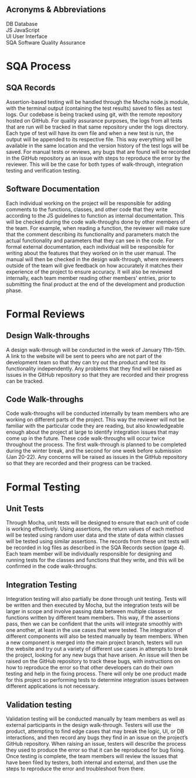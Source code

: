## Acronyms & Abbreviations
DB		Database <br>
JS		JavaScript <br>
UI		User Interface <br>
SQA		Software Quality Assurance <br>

# SQA Process

## SQA Records
Assertion-based testing will be handled through the Mocha node.js module, with the terminal output (containing the test results) saved to files as test logs. Our codebase is being tracked using git, with the remote repository hosted on GitHub. For quality assurance purposes, the logs from all tests that are run will be tracked in that same repository under the logs directory. Each type of test will have its own file and when a new test is run, the output will be appended to its respective file. This way everything will be available in the same location and the version history of the test logs will be saved.
For manual tests or reviews, any bugs that are found will be recorded in the GitHub repository as an issue with steps to reproduce the error by the reviewer. This will be the case for both types of walk-through, integration testing and verification testing.

## Software Documentation
Each individual working on the project will be responsible for adding comments to the functions, classes, and other code that they write according to the JS guidelines to function as internal documentation. This will be checked during the code walk-throughs done by other members of the team. For example, when reading a function, the reviewer will make sure that the comment describing its functionality and parameters match the actual functionality and parameters that they can see in the code.
For formal external documentation, each individual will be responsible for writing about the features that they worked on in the user manual. The manual will then be checked in the design walk-through, where reviewers outside of the team will give feedback on how accurately it matches their experience of the project to ensure accuracy. It will also be reviewed internally, each team member reading other members' entries, prior to submitting the final product at the end of the development and production phase.

# Formal Reviews

## Design Walk-throughs
A design walk-through will be conducted in the week of January 11th-15th. A link to the website will be sent to peers who are not part of the development team so that they can try out the product and test its functionality independently. Any problems that they find will be raised as issues in the GitHub repository so that they are recorded and their progress can be tracked.

## Code Walk-throughs
Code walk-throughs will be conducted internally by team members who are working on different parts of the project. This way the reviewer will not be familiar with the particular code they are reading, but also knowledgeable enough about the project at large to identify integration issues that may come up in the future. These code walk-throughs will occur twice throughout the process. The first walk-through is planned to be completed during the winter break, and the second for one week before submission (Jan 20-22). Any concerns will be raised as issues in the GitHub repository so that they are recorded and their progress can be tracked.

# Formal Testing

## Unit Tests
Through Mocha, unit tests will be designed to ensure that each unit of code is working effectively. Using assertions, the return values of each method will be tested using random user data and the state of data within classes will be tested using similar assertions. The records from these unit tests will be recorded in log files as described in the SQA Records section (page 4). Each team member will be individually responsible for designing and running tests for the classes and functions that they write, and this will be confirmed in the code walk-throughs.

## Integration Testing
Integration testing will also partially be done through unit testing. Tests will be written and then executed by Mocha, but the integration tests will be larger in scope and involve passing data between multiple classes or functions written by different team members. This way, if the assertions pass, then we can be confident that the units will integrate smoothly with one another, at least in the use cases that were tested. 
The integration of different components will also be tested manually by team members. When a new component is merged into the main project branch, testers will run the website and try out a variety of different use cases in attempts to break the project, looking for any new bugs that have arisen. An issue will then be raised on the GitHub repository to track these bugs, with instructions on how to reproduce the error so that other developers can do their own testing and help in the fixing process.
There will only be one product made for this project so performing tests to determine integration issues between different applications is not necessary.

## Validation testing
Validation testing will be conducted manually by team members as well as external participants in the design walk-through. Testers will use the product, attempting to find edge cases that may break the logic, UI, or DB interactions, and then record any bugs they find in an issue on the project’s GitHub repository. When raising an issue, testers will describe the process they used to produce the error so that it can be reproduced for bug fixing. Once testing is complete, the team members will review the issues that have been filed by testers, both internal and external, and then use the steps to reproduce the error and troubleshoot from there.
